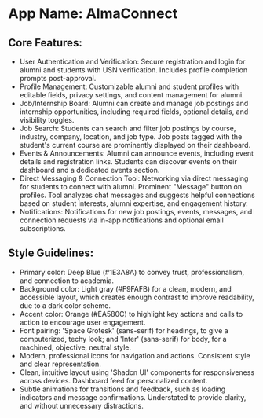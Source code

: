 # **App Name**: AlmaConnect

## Core Features:

- User Authentication and Verification: Secure registration and login for alumni and students with USN verification. Includes profile completion prompts post-approval.
- Profile Management: Customizable alumni and student profiles with editable fields, privacy settings, and content management for alumni.
- Job/Internship Board: Alumni can create and manage job postings and internship opportunities, including required fields, optional details, and visibility toggles.
- Job Search: Students can search and filter job postings by course, industry, company, location, and job type. Job posts tagged with the student's current course are prominently displayed on their dashboard.
- Events & Announcements: Alumni can announce events, including event details and registration links. Students can discover events on their dashboard and a dedicated events section.
- Direct Messaging & Connection Tool: Networking via direct messaging for students to connect with alumni. Prominent "Message" button on profiles. Tool analyzes chat messages and suggests helpful connections based on student interests, alumni expertise, and engagement history.
- Notifications: Notifications for new job postings, events, messages, and connection requests via in-app notifications and optional email subscriptions.

## Style Guidelines:

- Primary color: Deep Blue (#1E3A8A) to convey trust, professionalism, and connection to academia.
- Background color: Light gray (#F9FAFB) for a clean, modern, and accessible layout, which creates enough contrast to improve readability, due to a dark color scheme.
- Accent color: Orange (#EA580C) to highlight key actions and calls to action to encourage user engagement.
- Font pairing: 'Space Grotesk' (sans-serif) for headings, to give a computerized, techy look; and 'Inter' (sans-serif) for body, for a machined, objective, neutral style. 
- Modern, professional icons for navigation and actions. Consistent style and clear representation.
- Clean, intuitive layout using 'Shadcn UI' components for responsiveness across devices. Dashboard feed for personalized content.
- Subtle animations for transitions and feedback, such as loading indicators and message confirmations. Understated to provide clarity, and without unnecessary distractions.